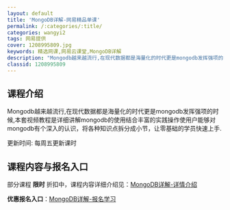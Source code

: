 ```yaml
---
layout: default
title: 'MongoDB详解-网易精品单课'
permalink: /:categories/:title/
categories: wangyi2
tags: 网易提供
cover: 1208995809.jpg
keywords: 精选网课,网易云课堂,MongoDB详解
description: "Mongodb越来越流行,在现代数据都是海量化的时代更是mongodb发挥强项的时候,本套视频教程是详细讲解mongodb的使用结合丰富的实践操作使用户能够对mongodb有个深入的认识，将"
classid: 1208995809
---
```


## 课程介绍

Mongodb越来越流行,在现代数据都是海量化的时代更是mongodb发挥强项的时候,本套视频教程是详细讲解mongodb的使用结合丰富的实践操作使用户能够对mongodb有个深入的认识，将各种知识点拆分成小节，让零基础的学员快速上手.

更新时间: 每周五更新课时

## 课程内容与报名入口

部分课程 **限时** 折扣中，课程内容详细介绍见：[MongoDB详解-详情介绍](https://study.163.com/course/introduction/1208995809.htm?share=1&shareId=1025206652&utm_campaign=share&utm_medium=iphoneShare&utm_source=&utm_u=1025206652)

**优惠报名入口**：[MongoDB详解-报名学习](https://study.163.com/course/introduction/1208995809.htm?share=1&shareId=1025206652&utm_campaign=share&utm_medium=iphoneShare&utm_source=&utm_u=1025206652)

